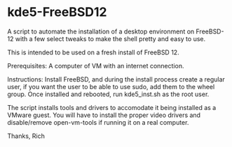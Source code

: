 # kde5-FreeBSD12
A script to automate the installation of a desktop environment on FreeBSD-12 with a few select tweaks to make the shell pretty and easy to use.


This is intended to be used on a fresh install of FreeBSD 12.

Prerequisites:
A computer of VM with an internet connection.

Instructions:
Install FreeBSD, and during the install process create a regular user, if you want the user to be able to use sudo, add them to the wheel group.  Once installed and rebooted, run kde5_inst.sh as the root user.

The script installs tools and drivers to accomodate it being installed as a VMware guest.  You will have to install the proper video drivers and disable/remove open-vm-tools if running it on a real computer.


Thanks,
Rich

